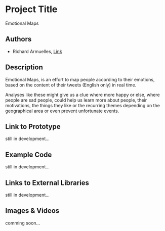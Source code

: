 # Project Title
Emotional Maps

## Authors
- Richard Armuelles, [Link](http://github.com/kurai021 "Github Account")

## Description
Emotional Maps, is an effort to map people according to their emotions, based on the content of their tweets (English only) in real time.

Analyses like these might give us a clue where more happy or else, where people are sad people, could help us learn more about people, their motivations, the things they like or the recurring themes depending on the geographical area or even prevent unfortunate events.

## Link to Prototype
still in development...

## Example Code
still in development...

## Links to External Libraries
still in development...

## Images & Videos
comming soon...

